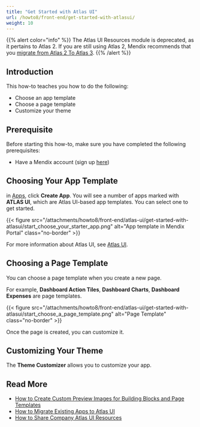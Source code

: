 ```yaml
---
title: "Get Started with Atlas UI"
url: /howto8/front-end/get-started-with-atlasui/
weight: 10
---
```


{{% alert color="info" %}}
The Atlas UI Resources module is deprecated, as it pertains to Atlas 2. If you are still using Atlas 2, Mendix recommends that you [migrate from Atlas 2 To Atlas 3](/refguide9/moving-from-atlas-2-to-3/).
{{% /alert %}}

## Introduction

This how-to teaches you how to do the following:

* Choose an app template
* Choose a page template
* Customize your theme

## Prerequisite

Before starting this how-to, make sure you have completed the following prerequisites:

* Have a Mendix account (sign up [here](https://www.mendix.com/try))

## Choosing Your App Template

in [Apps](https://sprintr.home.mendix.com/index.html), click **Create App**. You will see a number of apps marked with **ATLAS UI**, which are Atlas UI-based app templates. You can select one to get started.

{{< figure src="/attachments/howto8/front-end/atlas-ui/get-started-with-atlasui/start_choose_your_starter_app.png" alt="App template in Mendix Portal" class="no-border" >}}

For more information about Atlas UI, see [Atlas UI](/howto8/front-end/atlas-ui/). 

## Choosing a Page Template

You can choose a page template when you create a new page. 

For example, **Dashboard Action Tiles**, **Dashboard Charts**, **Dashboard Expenses** are page templates. 

{{< figure src="/attachments/howto8/front-end/atlas-ui/get-started-with-atlasui/start_choose_a_page_template.png" alt="Page Template" class="no-border" >}}

Once the page is created, you can customize it.

## Customizing Your Theme

The **Theme Customizer** allows you to customize your app.

## Read More

* [How to Create Custom Preview Images for Building Blocks and Page Templates](/howto8/front-end/create-custom-preview-images-for-building-blocks-and-page-templates/)
* [How to Migrate Existing Apps to Atlas UI](/howto8/front-end/migrate-existing-projects-to-atlasui/)
* [How to Share Company Atlas UI Resources](/howto8/front-end/share-company-atlas-ui-resources/)
